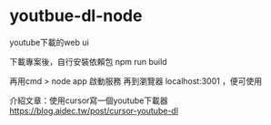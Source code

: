 # youtbue-dl-node
youtube下載的web ui

下載專案後，自行安裝依賴包
npm run build

再用cmd > node app 啟動服務
再到瀏覽器 localhost:3001 ，便可使用


介紹文章：使用cursor寫一個youtube下載器
https://blog.aidec.tw/post/cursor-youtube-dl
